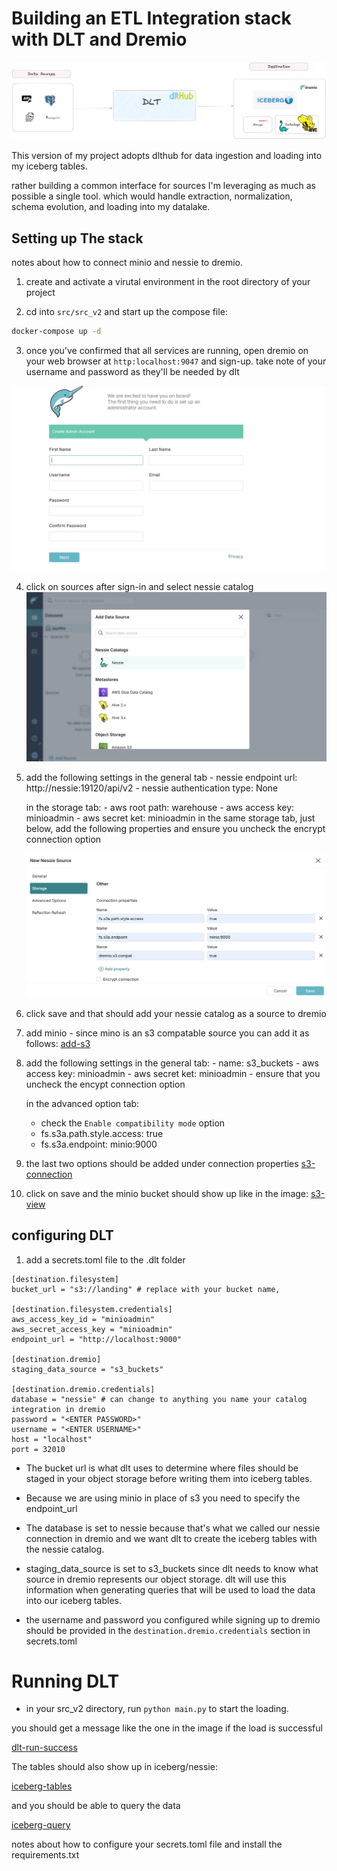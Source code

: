 # Building an ETL Integration stack with DLT and Dremio

![Architecture](../../docs/assets/v2-archi.png)

This version of my project adopts dlthub for data ingestion and loading into my iceberg tables.

rather building a common interface for sources I'm leveraging as much as possible a single tool. which would handle extraction, normalization, schema evolution, and loading into my datalake.

## Setting up The stack

notes about how to connect minio and nessie to dremio.
1. create and activate a virutal environment in the root directory of your project

2. cd into `src/src_v2` and start up the compose file:
```bash
docker-compose up -d
```

3. once you've confirmed that all services are running, open dremio on your web browser at `http:localhost:9047` and sign-up. take note of your username and password as they'll be needed by dlt

![dremio-sign-up](../../docs/assets/dremio-sign-up.png)

4. click on sources after sign-in and select nessie catalog
![add-nessie](../../docs/assets/add-nessie-source.png)

5. add the following settings
    in the general tab
        - nessie endpoint url: http://nessie:19120/api/v2
        - nessie authentication type: None
    
    in the storage tab:
        - aws root path: warehouse
        - aws access key: minioadmin
        - aws secret ket: minioadmin
    in the same storage tab, just below, add the following properties and ensure you uncheck the encrypt connection option

    ![nessie-connection-config](../../docs/assets/nessie-storage-config.png)

6. click save and that should add your nessie catalog as a source to dremio

7. add minio - since mino is an s3 compatable source you can add it as follows:
[add-s3](../../docs/assets/add-s3-source.png)

8. add the following settings
    in the general tab:
        - name: s3_buckets
        - aws access key: minioadmin
        - aws secret ket: minioadmin
        - ensure that you uncheck the encypt connection option
    
    in the advanced option tab:
    - check the `Enable compatibility mode` option
    - fs.s3a.path.style.access: true
    - fs.s3a.endpoint: minio:9000

9. the last two options should be added under connection properties
[s3-connection](../../docs/assets/s3-connection-properties.png)


10. click on save and the minio bucket should show up like in the image:
[s3-view](../../docs/assets/bucket-views.png)




## configuring DLT


1. add a secrets.toml file to the .dlt folder

```
[destination.filesystem]
bucket_url = "s3://landing" # replace with your bucket name,

[destination.filesystem.credentials]
aws_access_key_id = "minioadmin"
aws_secret_access_key = "minioadmin"
endpoint_url = "http://localhost:9000"

[destination.dremio]
staging_data_source = "s3_buckets" 

[destination.dremio.credentials]
database = "nessie" # can change to anything you name your catalog integration in dremio
password = "<ENTER PASSWORD>"
username = "<ENTER USERNAME>"
host = "localhost"
port = 32010
```

- The bucket url is what dlt uses to determine where files should be staged in your object storage before writing them into iceberg tables.

- Because we are using minio in place of s3 you need to specify the endpoint_url

- The database is set to nessie because that's what we called our nessie connection in dremio and we want dlt to create the iceberg tables with the nessie catalog.

- staging_data_source is set to s3_buckets since dlt needs to know what source in dremio represents our object storage. dlt will use this information when generating queries that will be used to load the data into our iceberg tables.

- the username and password you configured while signing up to dremio should be provided in the `destination.dremio.credentials` section in secrets.toml


# Running DLT

- in your src_v2 directory, run `python main.py` to start the loading.

you should get a message like the one in the image if the load is successful

[dlt-run-success](../../docs/assets/successful-run.png)

The tables should also show up in iceberg/nessie:

[iceberg-tables](../../docs/assets/iceberg-tables.png)

and you should be able to query the data

[iceberg-query](../../docs/assets/query-iceberg.png)


notes about how to configure your secrets.toml file and install the requirements.txt